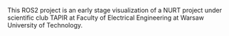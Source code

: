 This ROS2 project is an early stage visualization of a NURT project under scientific club TAPIR at Faculty of Electrical Engineering at Warsaw University of Technology.
